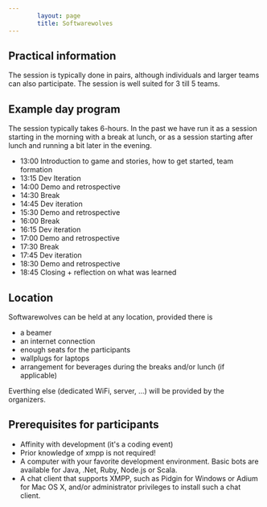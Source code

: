 ```yaml
---
        layout: page
        title: Softwarewolves
---
```


Practical information
---
The session is typically done in pairs, although individuals and larger teams can also participate. The session is well suited for 3 till 5 teams. 

Example day program
---
The session typically takes 6-hours. In the past we have run it as a session starting in the morning with a break at lunch, or as a session starting after lunch and running a bit later in the evening. 

- 13:00 Introduction to game and stories, how to get started, team formation 
- 13:15 Dev Iteration
- 14:00 Demo and retrospective
- 14:30 Break	
- 14:45 Dev iteration 
- 15:30 Demo and retrospective
- 16:00 Break
- 16:15 Dev iteration
- 17:00 Demo and retrospective
- 17:30 Break
- 17:45 Dev iteration
- 18:30 Demo and retrospective
- 18:45 Closing + reflection on what was learned	

Location
---
Softwarewolves can be held at any location, provided there is
- a beamer
- an internet connection
- enough seats for the participants
- wallplugs for laptops
- arrangement for beverages during the breaks and/or lunch (if applicable)

Everthing else (dedicated WiFi, server, ...)  will be provided by the organizers.

Prerequisites for participants
---
- Affinity with development (it's a coding event)
- Prior knowledge of xmpp is not required!
- A computer with your favorite development environment. Basic bots are available for Java, .Net, Ruby, Node.js or Scala. 
- A chat client that supports XMPP, such as Pidgin for Windows or Adium for Mac OS X, and/or administrator privileges to install such a chat client.




